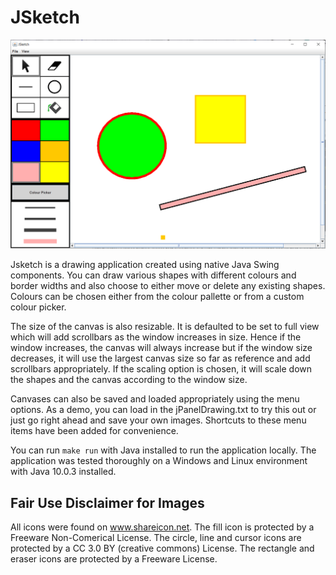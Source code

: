 # JSketch
![alt text](https://github.com/XxAdi101xX/User-Interfaces/blob/master/a2/JSketch.PNG)

Jsketch is a drawing application created using native Java Swing components. You can draw various shapes with different colours and
border widths and also choose to either move or delete any existing shapes. Colours can be chosen either from the colour pallette or 
from a custom colour picker.

The size of the canvas is also resizable. It is defaulted to be set to full view which will add scrollbars as the window increases 
in size. Hence if the window increases, the canvas will always increase but if the window size decreases, it will use the largest
canvas size so far as reference and add scrollbars appropriately. If the scaling option is chosen, it will scale down the shapes and 
the canvas according to the window size.

Canvases can also be saved and loaded appropriately using the menu options. As a demo, you can load in the jPanelDrawing.txt to try this
out or just go right ahead and save your own images. Shortcuts to these menu items have been added for convenience.

You can run `make run` with Java installed to run the application locally. The application was tested thoroughly on a Windows and Linux 
environment with Java 10.0.3 installed.

## Fair Use Disclaimer for Images
All icons were found on www.shareicon.net.
The fill icon is protected by a Freeware Non-Comerical License.
The circle, line and cursor icons are protected by a CC 3.0 BY (creative commons) License.
The rectangle and eraser icons are protected by a Freeware License.
